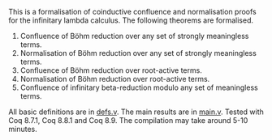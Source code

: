 This is a formalisation of coinductive confluence and normalisation
proofs for the infinitary lambda calculus. The following theorems are
formalised.
1. Confluence of Böhm reduction over any set of strongly meaningless
   terms.
2. Normalisation of Böhm reduction over any set of strongly
   meaningless terms.
3. Confluence of Böhm reduction over root-active terms.
4. Normalisation of Böhm reduction over root-active terms.
5. Confluence of infinitary beta-reduction modulo any set of
   meaningless terms.

All basic definitions are in [defs.v](defs.v). The main results are in
[main.v](main.v). Tested with Coq 8.7.1, Coq 8.8.1 and Coq 8.9. The
compilation may take around 5-10 minutes.
